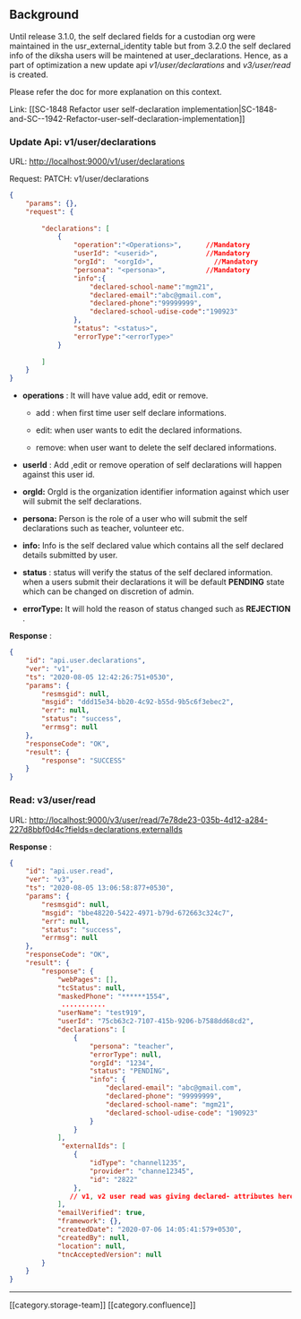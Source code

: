
## Background
Until release 3.1.0, the self declared fields for a custodian org were maintained in the usr_external_identity table but from 3.2.0 the self declared info of the diksha users will be maintened at user_declarations. Hence, as a part of optimization a new update api  _v1/user/declarations_  and  _v3/user/read_ is created.

Please refer the doc for more explanation on this context.

Link: [[SC-1848 Refactor user self-declaration implementation|SC-1848-and-SC--1942-Refactor-user-self-declaration-implementation]]


### Update Api: v1/user/declarations
URL: [http://localhost:9000/v1/user/declarations](http://localhost:9000/v1/user/declarations)

Request:  PATCH: v1/user/declarations
```json
{
    "params": {},
    "request": {     
       
        "declarations": [
            {
                "operation":"<Operations>",      //Mandatory
                "userId": "<userid>",            //Mandatory
                "orgId":  "<orgId>",               //Mandatory
                "persona": "<persona>",          //Mandatory
                "info":{
                    "declared-school-name":"mgm21",
                    "declared-email":"abc@gmail.com",
                    "declared-phone":"99999999",
                    "declared-school-udise-code":"190923"
                },
                "status": "<status>",
                "errorType":"<errorType>"
            }
           
        ]
    }
}
```



*  **operations** : It will have value add, edit or remove.


    * add : when first time user self declare informations.


    * edit: when user wants to edit the declared informations.


    * remove: when user want to delete the self declared informations.



    
*  **userId** : Add ,edit or remove operation of self declarations  will happen against this user id.


*  **orgId:** OrgId is the organization identifier information against which user will submit the self declarations.


*  **persona:** Person is the role of a user who will submit the self declarations such as teacher, volunteer etc.


*  **info:** Info is the self declared value which contains all the self declared  details submitted by user.


*  **status** : status will verify the status of the self declared information. when a users submit their declarations it will be default  **PENDING**  state which can be changed on discretion of admin.


*  **errorType:** It will hold the reason of status changed such as  **REJECTION** .



 **Response** :


```json
{
    "id": "api.user.declarations",
    "ver": "v1",
    "ts": "2020-08-05 12:42:26:751+0530",
    "params": {
        "resmsgid": null,
        "msgid": "ddd15e34-bb20-4c92-b55d-9b5c6f3ebec2",
        "err": null,
        "status": "success",
        "errmsg": null
    },
    "responseCode": "OK",
    "result": {
        "response": "SUCCESS"
    }
}
```



### Read: v3/user/read
URL: [http://localhost:9000/v3/user/read/7e78de23-035b-4d12-a284-227d8bbf0d4c?fields=declarations,externalIds](http://localhost:9000/v3/user/read/7e78de23-035b-4d12-a284-227d8bbf0d4c?fields=declarations,externalIds)

 **Response** :


```json
{
    "id": "api.user.read",
    "ver": "v3",
    "ts": "2020-08-05 13:06:58:877+0530",
    "params": {
        "resmsgid": null,
        "msgid": "bbe48220-5422-4971-b79d-672663c324c7",
        "err": null,
        "status": "success",
        "errmsg": null
    },
    "responseCode": "OK",
    "result": {
        "response": {
            "webPages": [],
            "tcStatus": null,
            "maskedPhone": "******1554",
             ...........
            "userName": "test919",
            "userId": "75cb63c2-7107-415b-9206-b7588dd68cd2",
            "declarations": [
                {
                    "persona": "teacher",
                    "errorType": null,
                    "orgId": "1234",
                    "status": "PENDING",
                    "info": {
                        "declared-email": "abc@gmail.com",
                        "declared-phone": "99999999",
                        "declared-school-name": "mgm21",
                        "declared-school-udise-code": "190923"
                    }
                }
            ],
             "externalIds": [
                {
                    "idType": "channel1235",
                    "provider": "channe12345",
                    "id": "2822"
                },
               // v1, v2 user read was giving declared- attributes here. Note that this is now moved to declarations.
            ],
            "emailVerified": true,
            "framework": {},
            "createdDate": "2020-07-06 14:05:41:579+0530",
            "createdBy": null,
            "location": null,
            "tncAcceptedVersion": null
        }
    }
}
```


*****

[[category.storage-team]] 
[[category.confluence]] 
